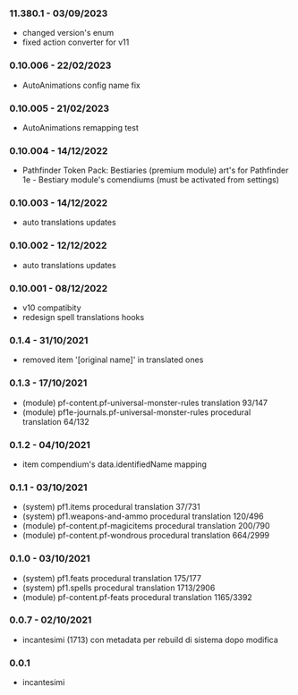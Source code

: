 ### 11.380.1 - 03/09/2023
- changed version's enum
- fixed action converter for v11
  
### 0.10.006 - 22/02/2023
- AutoAnimations config name fix
### 0.10.005 - 21/02/2023
- AutoAnimations remapping test
### 0.10.004 - 14/12/2022
- Pathfinder Token Pack: Bestiaries (premium module) art's for Pathfinder 1e - Bestiary module's comendiums (must be activated from settings)

### 0.10.003 - 14/12/2022
- auto translations updates

### 0.10.002 - 12/12/2022
- auto translations updates

### 0.10.001 - 08/12/2022
- v10 compatibity
- redesign spell translations hooks
  
### 0.1.4 - 31/10/2021
- removed item '[original name]' in translated ones
  
### 0.1.3 - 17/10/2021
- (module) pf-content.pf-universal-monster-rules translation 93/147
- (module) pf1e-journals.pf-universal-monster-rules procedural translation 64/132
  
### 0.1.2 - 04/10/2021
- item compendium's data.identifiedName mapping
  
### 0.1.1 - 03/10/2021
- (system) pf1.items procedural translation 37/731
- (system) pf1.weapons-and-ammo procedural translation 120/496
- (module) pf-content.pf-magicitems procedural translation 200/790
- (module) pf-content.pf-wondrous procedural translation 664/2999
  
### 0.1.0 - 03/10/2021
- (system) pf1.feats procedural translation 175/177
- (system) pf1.spells procedural translation 1713/2906
- (module) pf-content.pf-feats procedural translation 1165/3392
  
### 0.0.7 - 02/10/2021
- incantesimi (1713) con metadata per rebuild di sistema dopo modifica
  
### 0.0.1
- incantesimi